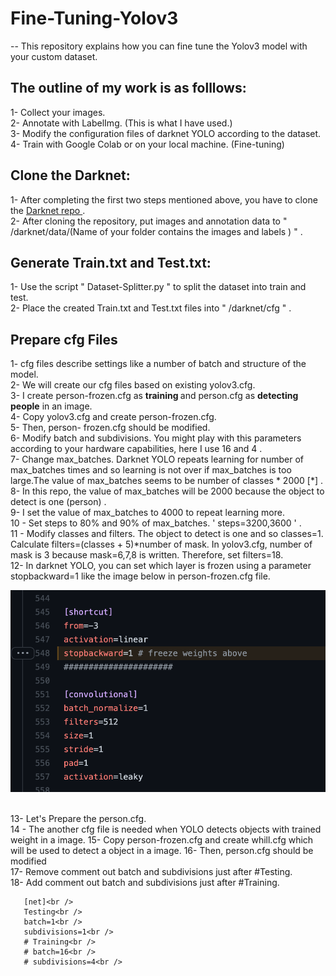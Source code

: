 # Fine-Tuning-Yolov3

-- This repository explains how you can fine tune the Yolov3 model with your custom dataset. 

## The outline of my work is as folllows: <br />
  1- Collect your images. <br />
  2- Annotate with LabelImg. (This is what I have used.)<br />
  3- Modify the configuration files of darknet YOLO according to the dataset. <br /> 
  4- Train with Google Colab or on your local machine. (Fine-tuning)<br />
## Clone the Darknet: <br />
  1- After completing the first two steps mentioned above, you have to clone the [Darknet repo ](https://github.com/pjreddie/darknet) . <br />
  2- After cloning the repository, put images and annotation data to  " /darknet/data/(Name of your folder contains the images and labels ) " .<br />
## Generate Train.txt and Test.txt: <br />
  1- Use the script " Dataset-Splitter.py " to split the dataset into train and test. <br />
  2- Place the created Train.txt and Test.txt files into  " /darknet/cfg " .<br />
  
## Prepare cfg Files  <br />
  1- cfg files describe  settings like a number of batch and structure of the model.<br />
  2- We will create our cfg files based on existing  yolov3.cfg.<br />
  3- I create person-frozen.cfg as <strong>training </strong> and person.cfg as <strong> detecting people</strong> in an image. <br />
  4- Copy yolov3.cfg and create person-frozen.cfg.<br />
  5- Then, person- frozen.cfg should be modified.<br />
  6- Modify batch and subdivisions. You might play with this parameters according to your hardware capabilities, here  I use 16 and 4 . <br />
  7- Change max_batches. Darknet YOLO repeats learning for number of max_batches times and so learning is not over if max_batches is too large.The value of      max_batches seems to be number of classes * 2000 [*] . <br />
  8- In this repo, the value of max_batches will be 2000 because the object to detect is one (person) .<br />
  9- I set the value of max_batches to 4000 to repeat learning more.<br />
  10 - Set steps to 80% and 90% of max_batches. ' steps=3200,3600 ' . <br />
  11 - Modify classes and filters. The object to detect is one and so classes=1. Calculate filters=(classes + 5)*number of mask. In yolov3.cfg, number of mask is 3 because mask=6,7,8 is written. Therefore, set filters=18. <br />
  12- In darknet YOLO, you can set which layer is frozen using a parameter stopbackward=1 like the image below in person-frozen.cfg file.<br />

   ![What is this](Frozen%20.png)
   
   <br />
   13- Let's Prepare the person.cfg.<br />
   14 - The another cfg file is needed when YOLO detects objects with trained weight in a image.
   15-  Copy person-frozen.cfg and create whill.cfg which will be used to detect a object in a image.
   16- Then, person.cfg should be modified<br />
   17- Remove comment out batch and subdivisions just after #Testing.<br />
   18- Add comment out batch and subdivisions just after #Training.<br /> 
  
  
   ```
      [net]<br />
      Testing<br />
      batch=1<br />
      subdivisions=1<br />
      # Training<br />
      # batch=16<br />
      # subdivisions=4<br />
  ```

